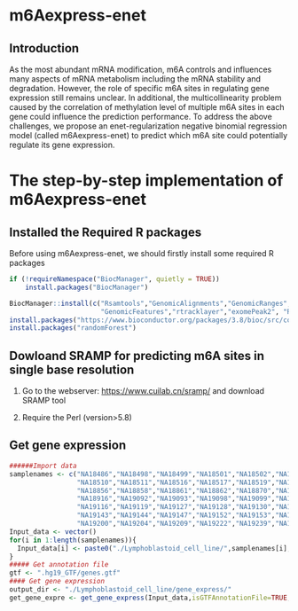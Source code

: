 # m6Aexpress-enet
## Introduction
As the most abundant mRNA modification, m6A controls and influences many aspects of mRNA metabolism including the mRNA stability and degradation. However, the role of specific m6A sites in regulating gene expression still remains unclear. In additional, the multicollinearity problem caused by the correlation of methylation level of multiple m6A sites in each gene could influence the prediction performance. To address the above challenges, we propose an enet-regularization negative binomial regression model (called m6Aexpress-enet) to predict which m6A site could potentially regulate its gene expression. 
# The step-by-step implementation of m6Aexpress-enet
## Installed the Required R packages
Before using m6Aexpress-enet, we should firstly install some required R packages
```r
if (!requireNamespace("BiocManager", quietly = TRUE))
    install.packages("BiocManager")

BiocManager::install(c("Rsamtools","GenomicAlignments","GenomicRanges",
                       "GenomicFeatures","rtracklayer","exomePeak2", "Rsubread"))
install.packages("https://www.bioconductor.org/packages/3.8/bioc/src/contrib/DESeq_1.34.1.tar.gz", repos = NULL, type="source")
install.packages("randomForest")
```
## Dowloand SRAMP for predicting m6A sites in single base resolution
1. Go to the webserver: https://www.cuilab.cn/sramp/ and download SRAMP tool

2. Require the Perl (version>5.8)

## Get gene expression
```r
######Import data
samplenames <- c("NA18486","NA18498","NA18499","NA18501","NA18502","NA18504","NA18505","NA18507","NA18508",
                 "NA18510","NA18511","NA18516","NA18517","NA18519","NA18522","NA18523","NA18852","NA18855",
                 "NA18856","NA18858","NA18861","NA18862","NA18870","NA18907","NA18909","NA18912","NA18913",
                 "NA18916","NA19092","NA19093","NA19098","NA19099","NA19101","NA19102","NA19108","NA19114",
                 "NA19116","NA19119","NA19127","NA19128","NA19130","NA19131","NA19137","NA19138","NA19140",
                 "NA19143","NA19144","NA19147","NA19152","NA19153","NA19159","NA19160","NA19192","NA19193",
                 "NA19200","NA19204","NA19209","NA19222","NA19239","NA19257")
Input_data <- vector()
for(i in 1:length(samplenames)){
  Input_data[i] <- paste0("./Lymphoblastoid_cell_line/",samplenames[i],"/",samplenames[i],"Aligned.sortedByCoord.out.bam")
}
##### Get annotation file
gtf <- ".hg19_GTF/genes.gtf"
#### Get gene expression
output_dir <- "./Lymphoblastoid_cell_line/gene_express/"
get_gene_expre <- get_gene_express(Input_data,isGTFAnnotationFile=TRUE,GTF.featureType="exon",GTF.attrType="gene_name", annot.ext = gtf, isPairedEnd=F, nthreads=20,output=output_dir)
```

